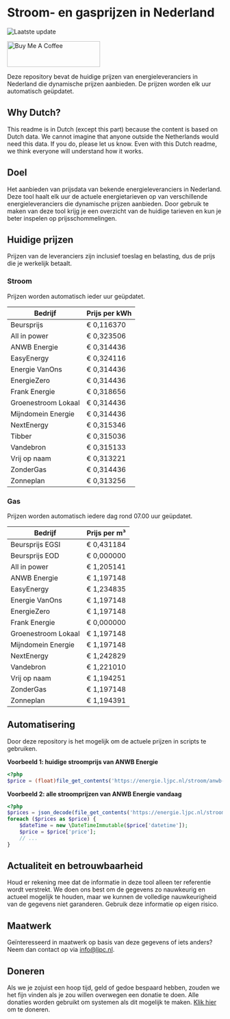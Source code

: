 # Stroom- en gasprijzen in Nederland

![Laatste update](https://img.shields.io/badge/laatste%20update-2023--11--10%2009%3A00%20CET-brightgreen)

<a href="https://www.buymeacoffee.com/Lars-" target="_blank"><img src="https://cdn.buymeacoffee.com/buttons/v2/default-orange.png" alt="Buy Me A Coffee" height="60" style="height: 60px !important;width: 217px !important;" ></a>

Deze repository bevat de huidige prijzen van energieleveranciers in Nederland die dynamische prijzen aanbieden. De prijzen worden elk uur automatisch geüpdatet.

## Why Dutch?

This readme is in Dutch (except this part) because the content is based on Dutch data. We cannot imagine that anyone outside the Netherlands would need this data. If you do, please let us know. Even with this Dutch readme, we think
everyone will understand how it works.

## Doel

Het aanbieden van prijsdata van bekende energieleveranciers in Nederland. Deze tool haalt elk uur de actuele energietarieven op van verschillende energieleveranciers die dynamische prijzen aanbieden. Door gebruik te maken van deze tool
krijg je een overzicht van de huidige tarieven en kun je beter inspelen op prijsschommelingen.

## Huidige prijzen

Prijzen van de leveranciers zijn inclusief toeslag en belasting, dus de prijs die je werkelijk betaalt.

### Stroom

Prijzen worden automatisch ieder uur geüpdatet.

 Bedrijf | Prijs per kWh 
---------|---------------
Beursprijs | € 0,116370
All in power | € 0,323506
ANWB Energie | € 0,314436
EasyEnergy | € 0,324116
Energie VanOns | € 0,314436
EnergieZero | € 0,314436
Frank Energie | € 0,318656
Groenestroom Lokaal | € 0,314436
Mijndomein Energie | € 0,314436
NextEnergy | € 0,315346
Tibber | € 0,315036
Vandebron | € 0,315133
Vrij op naam | € 0,313221
ZonderGas | € 0,314436
Zonneplan | € 0,313256


### Gas

Prijzen worden automatisch iedere dag rond 07.00 uur geüpdatet.

 Bedrijf | Prijs per m³ 
---------|--------------
Beursprijs EGSI | € 0,431184
Beursprijs EOD | € 0,000000
All in power | € 1,205141
ANWB Energie | € 1,197148
EasyEnergy | € 1,234835
Energie VanOns | € 1,197148
EnergieZero | € 1,197148
Frank Energie | € 0,000000
Groenestroom Lokaal | € 1,197148
Mijndomein Energie | € 1,197148
NextEnergy | € 1,242829
Vandebron | € 1,221010
Vrij op naam | € 1,194251
ZonderGas | € 1,197148
Zonneplan | € 1,194391


## Automatisering

Door deze repository is het mogelijk om de actuele prijzen in scripts te gebruiken.

**Voorbeeld 1: huidige stroomprijs van ANWB Energie**

```php
<?php
$price = (float)file_get_contents('https://energie.ljpc.nl/stroom/anwb-energie-nu.txt');

```

**Voorbeeld 2: alle stroomprijzen van ANWB Energie vandaag**

```php
<?php
$prices = json_decode(file_get_contents('https://energie.ljpc.nl/stroom/all-in-power-vandaag.json'),true);
foreach ($prices as $price) {
    $dateTime = new \DateTimeImmutable($price['datetime']);
    $price = $price['price'];
    // ...
}
```

## Actualiteit en betrouwbaarheid

Houd er rekening mee dat de informatie in deze tool alleen ter referentie wordt verstrekt. We doen ons best om de gegevens zo nauwkeurig en actueel mogelijk te houden, maar we kunnen de volledige nauwkeurigheid van de gegevens niet
garanderen. Gebruik deze informatie op eigen risico.

## Maatwerk

Geïnteresseerd in maatwerk op basis van deze gegevens of iets anders? Neem dan contact op
via [info@ljpc.nl](mailto:info@ljpc.nl?subject=Energie%20prijzen).

## Doneren

Als we je zojuist een hoop tijd, geld of gedoe bespaard hebben, zouden we het fijn vinden als je zou willen overwegen een
donatie te doen. Alle donaties worden gebruikt om systemen als dit mogelijk te
maken. [Klik hier](https://www.buymeacoffee.com/Lars-) om te doneren.
